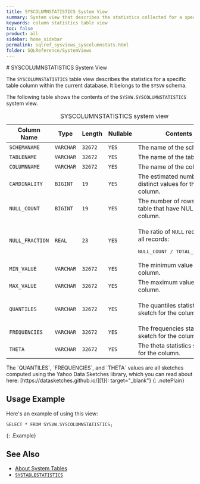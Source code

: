 ```yaml
---
title: SYSCOLUMNSTATISTICS System View
summary: System view that describes the statistics collected for a specific table column
keywords: column statistics table view
toc: false
product: all
sidebar: home_sidebar
permalink: sqlref_sysviews_syscolumnstats.html
folder: SQLReference/SystemViews
---
```

<section>
<div class="TopicContent" data-swiftype-index="true" markdown="1">
# SYSCOLUMNSTATISTICS System View

The `SYSCOLUMNSTATISTICS` table view describes the statistics for a
specific table column within the current database. It belongs to the `SYSVW` schema.

The following table shows the contents of the `SYSVW.SYSCOLUMNSTATISTICS`
system view.

<table>
    <caption>SYSCOLUMNSTATISTICS system view</caption>
    <col />
    <col />
    <col />
    <col />
    <col />
    <thead>
        <tr>
            <th>Column Name</th>
            <th>Type</th>
            <th>Length</th>
            <th>Nullable</th>
            <th>Contents</th>
        </tr>
    </thead>
    <tbody>
        <tr>
            <td><code>SCHEMANAME</code></td>
            <td><code>VARCHAR</code></td>
            <td><code>32672</code></td>
            <td><code>YES</code></td>
            <td>The name of the schema.</td>
        </tr>
        <tr>
            <td><code>TABLENAME</code></td>
            <td><code>VARCHAR</code></td>
            <td><code>32672</code></td>
            <td><code>YES</code></td>
            <td>The name of the table.</td>
        </tr>
        <tr>
            <td><code>COLUMNNAME</code></td>
            <td><code>VARCHAR</code></td>
            <td><code>32672</code></td>
            <td><code>YES</code></td>
            <td>The name of the column.</td>
        </tr>
        <tr>
            <td><code>CARDINALITY</code></td>
            <td><code>BIGINT</code></td>
            <td><code>19</code></td>
            <td><code>YES</code></td>
            <td>The estimated number of distinct values for the column.</td>
        </tr>
        <tr>
            <td><code>NULL_COUNT</code></td>
            <td><code>BIGINT</code></td>
            <td><code>19</code></td>
            <td><code>YES</code></td>
            <td>The number of rows in the table that have NULL for the column.</td>
        </tr>
        <tr>
            <td><code>NULL_FRACTION</code></td>
            <td><code>REAL</code></td>
            <td><code>23</code></td>
            <td><code>YES</code></td>
            <td>
                <p class="noSpaceAbove">The ratio of <code>NULL</code> records to all records:</p><pre class="PlainCell">NULL_COUNT / TOTAL_ROW_COUNT</pre>
            </td>
        </tr>
        <tr>
            <td><code>MIN_VALUE</code></td>
            <td><code>VARCHAR</code></td>
            <td><code>32672</code></td>
            <td><code>YES</code></td>
            <td>The minimum value for the column.</td>
        </tr>
        <tr>
            <td><code>MAX_VALUE</code></td>
            <td><code>VARCHAR</code></td>
            <td><code>32672</code></td>
            <td><code>YES</code></td>
            <td>The maximum value for the column.</td>
        </tr>
        <tr>
            <td><code>QUANTILES</code></td>
            <td><code>VARCHAR</code></td>
            <td><code>32672</code></td>
            <td><code>YES</code></td>
            <td>
                <p>The quantiles statistics sketch for the column.</p>
            </td>
        </tr>
        <tr>
            <td><code>FREQUENCIES</code></td>
            <td><code>VARCHAR</code></td>
            <td><code>32672</code></td>
            <td><code>YES</code></td>
            <td>The frequencies statistics sketch for the column.</td>
        </tr>
        <tr>
            <td><code>THETA</code></td>
            <td><code>VARCHAR</code></td>
            <td><code>32672</code></td>
            <td><code>YES</code></td>
            <td>The theta statistics sketch for the column.</td>
        </tr>
    </tbody>
</table>
The `QUANTILES`, `FREQUENCIES`, and `THETA` values are all sketches
computed using the Yahoo Data Sketches library, which you can read about
here: [https://datasketches.github.io/][1]{: target="_blank"}
{: .notePlain}

## Usage Example

Here's an example of using this view:

```
SELECT * FROM SYSVW.SYSCOLUMNSTATISTICS;
```
{: .Example}


## See Also

* [About System Tables](sqlref_systables_intro.html)
* [`SYSTABLESTATISTICS`](sqlref_systables_systablestats.html)

</div>
</section>



[1]: https://datasketches.github.io/
